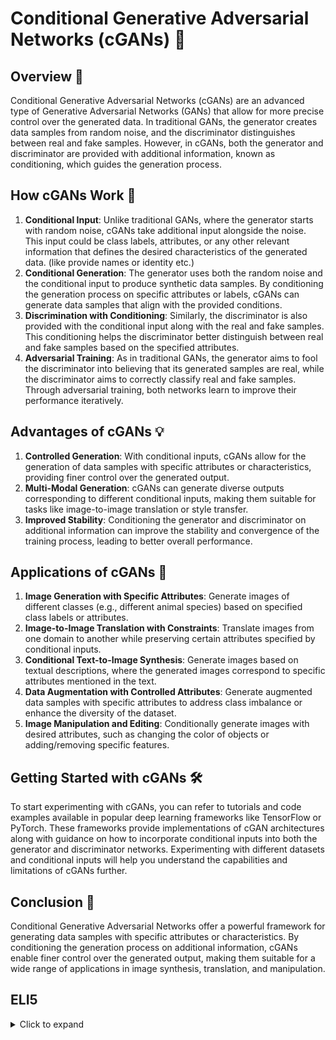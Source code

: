 # Conditional Generative Adversarial Networks (cGANs) 🎨

## Overview 🌟
Conditional Generative Adversarial Networks (cGANs) are an advanced type of Generative Adversarial Networks (GANs) that allow for more precise control over the generated data. In traditional GANs, the generator creates data samples from random noise, and the discriminator distinguishes between real and fake samples. However, in cGANs, both the generator and discriminator are provided with additional information, known as conditioning, which guides the generation process.

## How cGANs Work 🔄
1. **Conditional Input**: Unlike traditional GANs, where the generator starts with random noise, cGANs take additional input alongside the noise. This input could be class labels, attributes, or any other relevant information that defines the desired characteristics of the generated data. (like provide names or identity etc.)
2. **Conditional Generation**: The generator uses both the random noise and the conditional input to produce synthetic data samples. By conditioning the generation process on specific attributes or labels, cGANs can generate data samples that align with the provided conditions.
3. **Discrimination with Conditioning**: Similarly, the discriminator is also provided with the conditional input along with the real and fake samples. This conditioning helps the discriminator better distinguish between real and fake samples based on the specified attributes.
4. **Adversarial Training**: As in traditional GANs, the generator aims to fool the discriminator into believing that its generated samples are real, while the discriminator aims to correctly classify real and fake samples. Through adversarial training, both networks learn to improve their performance iteratively.

## Advantages of cGANs 💡
1. **Controlled Generation**: With conditional inputs, cGANs allow for the generation of data samples with specific attributes or characteristics, providing finer control over the generated output.
2. **Multi-Modal Generation**: cGANs can generate diverse outputs corresponding to different conditional inputs, making them suitable for tasks like image-to-image translation or style transfer.
3. **Improved Stability**: Conditioning the generator and discriminator on additional information can improve the stability and convergence of the training process, leading to better overall performance.

## Applications of cGANs 🚀
1. **Image Generation with Specific Attributes**: Generate images of different classes (e.g., different animal species) based on specified class labels or attributes.
2. **Image-to-Image Translation with Constraints**: Translate images from one domain to another while preserving certain attributes specified by conditional inputs.
3. **Conditional Text-to-Image Synthesis**: Generate images based on textual descriptions, where the generated images correspond to specific attributes mentioned in the text.
4. **Data Augmentation with Controlled Attributes**: Generate augmented data samples with specific attributes to address class imbalance or enhance the diversity of the dataset.
5. **Image Manipulation and Editing**: Conditionally generate images with desired attributes, such as changing the color of objects or adding/removing specific features.

## Getting Started with cGANs 🛠️
To start experimenting with cGANs, you can refer to tutorials and code examples available in popular deep learning frameworks like TensorFlow or PyTorch. These frameworks provide implementations of cGAN architectures along with guidance on how to incorporate conditional inputs into both the generator and discriminator networks. Experimenting with different datasets and conditional inputs will help you understand the capabilities and limitations of cGANs further.

## Conclusion 🌟
Conditional Generative Adversarial Networks offer a powerful framework for generating data samples with specific attributes or characteristics. By conditioning the generation process on additional information, cGANs enable finer control over the generated output, making them suitable for a wide range of applications in image synthesis, translation, and manipulation.

## ELI5 

<details>
  
  <summary>Click to expand</summary>
 Do you remember the analogy we used in example of GAN. Let's continue with that Generator Team vs Discriminator Team game analogy. Previously, the Generator Team had to create completely random fake data samples like face images without any additional guidance.

- Now, imagine the teams are given an extra rule - the Generator Team has to create specific types of face images based on certain conditions provided to them.

- For example, they may be told to generate a face image of a smiling young woman with blonde hair. Or an elderly man with a beard and glasses. Or a baby with brown eyes and chubby cheeks.

- So in addition to just creating realistic-looking fake face data, the Generator Team now also has to satisfy the conditional requirements given to them for each image they produce.

- The Discriminator Team is also provided these same condition specifications. Their job remains to determine whether each face image presented to them is real from the actual data or a fake generated one. However, they now also get to verify whether the generated fake images adhered properly to the specified conditions.

- This makes the Discriminator Team's job more challenging as they have to scrutinize the images more thoroughly, but it also gives them an additional reference point to detect flaws in the Generator Team's outputs.

- Just like before, both teams continually get feedback and learn from their mistakes over many rounds. The Generator Team finds better ways to not only produce realistic face images but to precisely control attributes like age, expression, hair style etc. per the condition requirements.

- The Discriminator Team in turn gets better at picking up on even subtle inconsistencies between the conditions and the generated fake images.

- What makes cGANs powerful is this ability to generate specific controlled outputs based on the provided conditions, rather than just random data samples. This conditional generation allows for lots of interesting applications.

- For example, a cGAN could be trained on product images and specifications, and then used to generate realistic product images on-demand based on whatever specs are provided like material, color, size etc. This eliminates the need for physical photography in certain cases.

- cGANs could be used to generate synthetic images of human faces matching particular descriptions, which is helpful for fields like security, law enforcement and data privacy protection.

- Overall, by adding conditional control, cGANs take the powerful generative modeling capabilities of standard GANs and make the outputs more specific, controllable and applicable across many domains.

<details>



